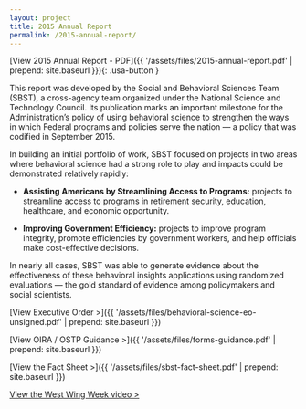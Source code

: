```yaml
---
layout: project
title: 2015 Annual Report
permalink: /2015-annual-report/
---
```


[View 2015 Annual Report - PDF]({{ '/assets/files/2015-annual-report.pdf' | prepend: site.baseurl }}){: .usa-button }

This report was developed by the Social and Behavioral Sciences Team (SBST), a cross-agency team organized under the National Science and Technology Council. Its publication marks an important milestone for the Administration’s policy of using behavioral science to strengthen the ways in which Federal programs and policies serve the nation — a policy that was codified in September 2015.

In building an initial portfolio of work, SBST focused on projects in two areas where behavioral science had a strong role to play and impacts could be demonstrated relatively rapidly:

- **Assisting Americans by Streamlining Access to Programs:** projects to streamline access to programs in retirement security, education, healthcare, and economic opportunity.

- **Improving Government Efficiency:** projects to improve program integrity, promote efficiencies by government workers, and help officials make cost-effective decisions.

In nearly all cases, SBST was able to generate evidence about the effectiveness of these behavioral insights applications using randomized evaluations — the gold standard of evidence among policymakers and social scientists.


[View Executive Order >]({{ '/assets/files/behavioral-science-eo-unsigned.pdf' | prepend: site.baseurl }})

[View OIRA / OSTP Guidance >]({{ '/assets/files/forms-guidance.pdf' | prepend: site.baseurl }})

[View the Fact Sheet >]({{ '/assets/files/sbst-fact-sheet.pdf' | prepend: site.baseurl }})

[View the West Wing Week video >](https://www.whitehouse.gov/blog/2015/02/09/behavioral-science-insights-make-government-more-effective-simpler-and-more-user-fri)




<br>
